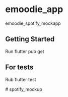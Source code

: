 # emoodie_app

emoodie_spotify_mockapp

## Getting Started

Run flutter pub get

## For tests

Rub flutter test

#   s p o t i f y _ m o c k u p 
 
 
